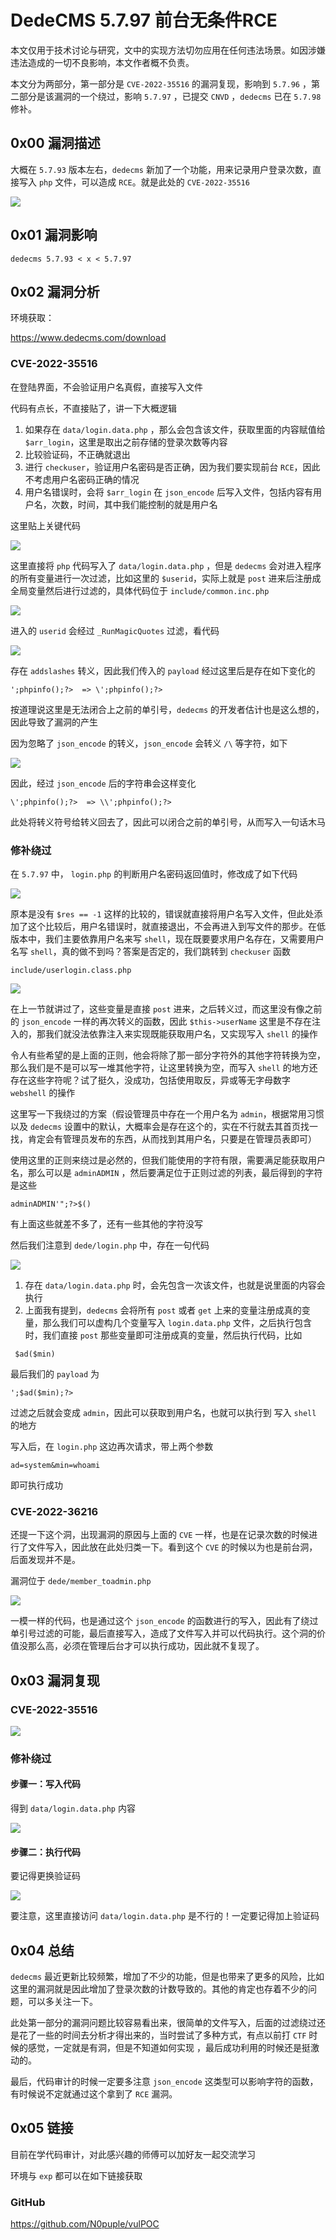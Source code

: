 # DedeCMS 5.7.97 前台无条件RCE

本文仅用于技术讨论与研究，文中的实现方法切勿应用在任何违法场景。如因涉嫌违法造成的一切不良影响，本文作者概不负责。

本文分为两部分，第一部分是 `CVE-2022-35516` 的漏洞复现，影响到 `5.7.96` ，第二部分是该漏洞的一个绕过，影响 `5.7.97` ，已提交 `CNVD` ，`dedecms` 已在 `5.7.98` 修补。

## 0x00 漏洞描述

大概在 `5.7.93` 版本左右，`dedecms` 新加了一个功能，用来记录用户登录次数，直接写入 `php` 文件，可以造成 `RCE`。就是此处的 `CVE-2022-35516`

![](https://gitee.com/N0puple/picgo/raw/master/img/20221004171247.png)

## 0x01 漏洞影响

`dedecms 5.7.93 < x < 5.7.97`

## 0x02 漏洞分析

环境获取：

https://www.dedecms.com/download

### CVE-2022-35516

在登陆界面，不会验证用户名真假，直接写入文件

代码有点长，不直接贴了，讲一下大概逻辑

1. 如果存在 `data/login.data.php` ，那么会包含该文件，获取里面的内容赋值给 `$arr_login`，这里是取出之前存储的登录次数等内容
2. 比较验证码，不正确就退出
3. 进行 `checkuser`，验证用户名密码是否正确，因为我们要实现前台 `RCE`，因此不考虑用户名密码正确的情况
4. 用户名错误时，会将 `$arr_login` 在  `json_encode` 后写入文件，包括内容有用户名，次数，时间，其中我们能控制的就是用户名

这里贴上关键代码

![](https://gitee.com/N0puple/picgo/raw/master/img/image-20220801221819721.png)

这里直接将 `php` 代码写入了 `data/login.data.php` ，但是 `dedecms` 会对进入程序的所有变量进行一次过滤，比如这里的 `$userid`，实际上就是 `post` 进来后注册成全局变量然后进行过滤的，具体代码位于 `include/common.inc.php`

![](https://gitee.com/N0puple/picgo/raw/master/img/image-20220801222556313.png)

进入的 `userid` 会经过 `_RunMagicQuotes` 过滤，看代码

![](https://gitee.com/N0puple/picgo/raw/master/img/image-20220801222703635.png)

存在 `addslashes` 转义，因此我们传入的 `payload` 经过这里后是存在如下变化的

```
';phpinfo();?>  => \';phpinfo();?>
```

按道理说这里是无法闭合上之前的单引号，`dedecms` 的开发者估计也是这么想的，因此导致了漏洞的产生

因为忽略了 `json_encode` 的转义，`json_encode` 会转义 `/\` 等字符，如下

![](https://gitee.com/N0puple/picgo/raw/master/img/image-20220801223949896.png)

因此，经过 `json_encode` 后的字符串会这样变化

```
\';phpinfo();?>  => \\';phpinfo();?>
```

此处将转义符号给转义回去了，因此可以闭合之前的单引号，从而写入一句话木马

### 修补绕过

在 `5.7.97` 中， `login.php` 的判断用户名密码返回值时，修改成了如下代码

![](https://gitee.com/N0puple/picgo/raw/master/img/image-20220801224952830-16648691447791.png)

原本是没有 `$res == -1` 这样的比较的，错误就直接将用户名写入文件，但此处添加了这个比较后，用户名错误时，就直接退出，不会再进入到写文件的那步。在低版本中，我们主要依靠用户名来写 `shell`，现在既要要求用户名存在，又需要用户名写 `shell`，真的做不到吗？答案是否定的，我们跳转到 `checkuser` 函数

`include/userlogin.class.php`

![](https://gitee.com/N0puple/picgo/raw/master/img/image-20220801225038157-16648691447803.png)

在上一节就讲过了，这些变量是直接 `post` 进来，之后转义过，而这里没有像之前的 `json_encode` 一样的再次转义的函数，因此 `$this->userName` 这里是不存在注入的，那我们就没法依靠注入来实现既能获取用户名，又实现写入 `shell` 的操作

令人有些希望的是上面的正则，他会将除了那一部分字符外的其他字符转换为空，那么我们是不是可以写一堆其他字符，让这里转换为空，而写入 `shell` 的地方还存在这些字符呢？试了挺久，没成功，包括使用取反，异或等无字母数字 `webshell` 的操作

这里写一下我绕过的方案（假设管理员中存在一个用户名为 `admin`，根据常用习惯以及 `dedecms` 设置中的默认，大概率会是存在这个的，实在不行就去其首页找一找，肯定会有管理员发布的东西，从而找到其用户名，只要是在管理员表即可）

使用这里的正则来绕过是必然的，但我们能使用的字符有限，需要满足能获取用户名，那么可以是 `adminADMIN` ，然后要满足位于正则过滤的列表，最后得到的字符是这些

```
adminADMIN'";?>$()
```

有上面这些就差不多了，还有一些其他的字符没写

然后我们注意到 `dede/login.php` 中，存在一句代码

![](https://gitee.com/N0puple/picgo/raw/master/img/image-20220801230244964-16648691447792.png)

1. 存在 `data/login.data.php` 时，会先包含一次该文件，也就是说里面的内容会执行
2. 上面我有提到，`dedecms` 会将所有 `post` 或者 `get` 上来的变量注册成真的变量，那么我们可以虚构几个变量写入 `login.data.php` 文件，之后执行包含时，我们直接 `post` 那些变量即可注册成真的变量，然后执行代码，比如

```
 $ad($min)
```

最后我们的 `payload` 为

```
';$ad($min);?>
```

过滤之后就会变成  `admin`，因此可以获取到用户名，也就可以执行到 写入 `shell` 的地方

写入后，在 `login.php` 这边再次请求，带上两个参数

```
ad=system&min=whoami
```

即可执行成功

### CVE-2022-36216

还提一下这个洞，出现漏洞的原因与上面的 `CVE` 一样，也是在记录次数的时候进行了文件写入，因此放在此处归类一下。看到这个 `CVE` 的时候以为也是前台洞，后面发现并不是。

漏洞位于 `dede/member_toadmin.php`

![](https://gitee.com/N0puple/picgo/raw/master/img/20221004172640.png)

一模一样的代码，也是通过这个 `json_encode` 的函数进行的写入，因此有了绕过单引号过滤的可能，最后直接写入，造成了文件写入并可以代码执行。这个洞的价值没那么高，必须在管理后台才可以执行成功，因此就不复现了。

## 0x03 漏洞复现

### CVE-2022-35516

![](https://gitee.com/N0puple/picgo/raw/master/img/image-20220801220842470.png)

### 修补绕过

#### 步骤一：写入代码

得到 `data/login.data.php` 内容

![](https://gitee.com/N0puple/picgo/raw/master/img/image-20220801231204371-16648742730497.png)



#### 步骤二：执行代码

要记得更换验证码

![](https://gitee.com/N0puple/picgo/raw/master/img/image-20220801231351275-16648742730508.png)

要注意，这里直接访问 `data/login.data.php` 是不行的！一定要记得加上验证码

## 0x04 总结

`dedecms` 最近更新比较频繁，增加了不少的功能，但是也带来了更多的风险，比如这里的漏洞就是因此增加了登录次数的计数导致的。其他的肯定也存着不少的问题，可以多关注一下。

此处第一部分的漏洞问题比较容易看出来，很简单的文件写入，后面的过滤绕过还是花了一些的时间去分析才得出来的，当时尝试了多种方式，有点以前打 `CTF` 时候的感觉，一定就是有洞，但是不知道如何实现 ，最后成功利用的时候还是挺激动的。

最后，代码审计的时候一定要多注意 `json_encode` 这类型可以影响字符的函数，有时候说不定就通过这个拿到了 `RCE` 漏洞。

## 0x05 链接

目前在学代码审计，对此感兴趣的师傅可以加好友一起交流学习

环境与 `exp` 都可以在如下链接获取

### GitHub

https://github.com/N0puple/vulPOC

